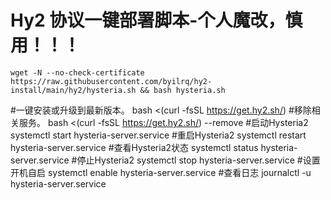# Hy2 协议一键部署脚本-个人魔改，慎用！！！


```shell
wget -N --no-check-certificate https://raw.githubusercontent.com/byilrq/hy2-install/main/hy2/hysteria.sh && bash hysteria.sh
```

#一键安装或升级到最新版本。
bash <(curl -fsSL https://get.hy2.sh/)
#移除相关服务。
bash <(curl -fsSL https://get.hy2.sh/) --remove
#启动Hysteria2
systemctl start hysteria-server.service
#重启Hysteria2
systemctl restart hysteria-server.service
#查看Hysteria2状态
systemctl status hysteria-server.service
#停止Hysteria2
systemctl stop hysteria-server.service
#设置开机自启
systemctl enable hysteria-server.service
#查看日志
journalctl -u hysteria-server.service
